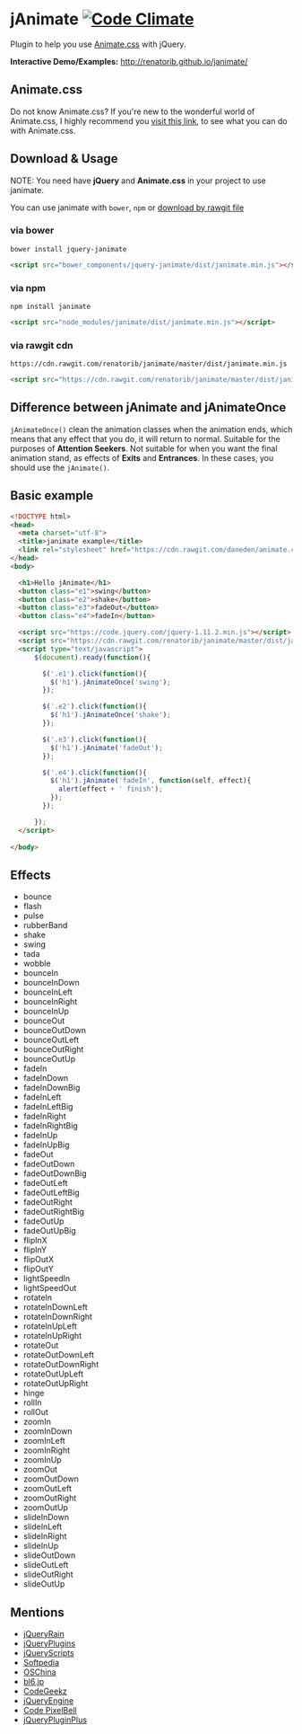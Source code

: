 jAnimate [![Code Climate](https://codeclimate.com/repos/55adb22f6956804c4a011378/badges/51993737498d8947052f/gpa.svg)](https://codeclimate.com/repos/55adb22f6956804c4a011378/feed)
========
Plugin to help you use [Animate.css](http://daneden.github.io/animate.css/) with jQuery.  

**Interactive Demo/Examples:** http://renatorib.github.io/janimate/

## Animate.css
Do not know Animate.css? If you're new to the wonderful world of Animate.css, I highly recommend you [visit this link](http://daneden.github.io/animate.css/), to see what you can do with Animate.css.

## Download & Usage
NOTE: You need have **jQuery** and **Animate.css** in your project to use janimate.

You can use janimate with `bower`, `npm` or [download by rawgit file](https://cdn.rawgit.com/renatorib/janimate/master/dist/janimate.min.js)

### via bower
`bower install jquery-janimate`  
```html
<script src="bower_components/jquery-janimate/dist/janimate.min.js"></script>
```
### via npm
`npm install janimate`  
```html
<script src="node_modules/janimate/dist/janimate.min.js"></script>
```
### via rawgit cdn
`https://cdn.rawgit.com/renatorib/janimate/master/dist/janimate.min.js`
```html
<script src="https://cdn.rawgit.com/renatorib/janimate/master/dist/janimate.min.js"></script>
```

## Difference between jAnimate and jAnimateOnce
`jAnimateOnce()` clean the animation classes when the animation ends, which means that any effect that you do, it will return to normal. Suitable for the purposes of **Attention Seekers**. Not suitable for when you want the final animation stand, as effects of **Exits** and **Entrances**. In these cases, you should use the `jAnimate()`.

## Basic example
```html
<!DOCTYPE html>
<head>
  <meta charset="utf-8">
  <title>janimate example</title>
  <link rel="stylesheet" href="https://cdn.rawgit.com/daneden/animate.css/master/animate.css">
</head>
<body>

  <h1>Hello jAnimate</h1>
  <button class="e1">swing</button>
  <button class="e2">shake</button>
  <button class="e3">fadeOut</button>
  <button class="e4">fadeIn</button>

  <script src="https://code.jquery.com/jquery-1.11.2.min.js"></script>
  <script src="https://cdn.rawgit.com/renatorib/janimate/master/dist/janimate.min.js"></script>
  <script type="text/javascript">
      $(document).ready(function(){

        $('.e1').click(function(){
          $('h1').jAnimateOnce('swing');
        });

        $('.e2').click(function(){
          $('h1').jAnimateOnce('shake');
        });

        $('.e3').click(function(){
          $('h1').jAnimate('fadeOut');
        });

        $('.e4').click(function(){
          $('h1').jAnimate('fadeIn', function(self, effect){
            alert(effect + ' finish');
          });
        });

      });
  </script>
  
</body>
```

## Effects

* bounce
* flash
* pulse
* rubberBand
* shake
* swing
* tada
* wobble
* bounceIn
* bounceInDown
* bounceInLeft
* bounceInRight
* bounceInUp
* bounceOut
* bounceOutDown
* bounceOutLeft
* bounceOutRight
* bounceOutUp
* fadeIn
* fadeInDown
* fadeInDownBig
* fadeInLeft
* fadeInLeftBig
* fadeInRight
* fadeInRightBig
* fadeInUp
* fadeInUpBig
* fadeOut
* fadeOutDown
* fadeOutDownBig
* fadeOutLeft
* fadeOutLeftBig
* fadeOutRight
* fadeOutRightBig
* fadeOutUp
* fadeOutUpBig
* flipInX
* flipInY
* flipOutX
* flipOutY
* lightSpeedIn
* lightSpeedOut
* rotateIn
* rotateInDownLeft
* rotateInDownRight
* rotateInUpLeft
* rotateInUpRight
* rotateOut
* rotateOutDownLeft
* rotateOutDownRight
* rotateOutUpLeft
* rotateOutUpRight
* hinge
* rollIn
* rollOut
* zoomIn
* zoomInDown
* zoomInLeft
* zoomInRight
* zoomInUp
* zoomOut
* zoomOutDown
* zoomOutLeft
* zoomOutRight
* zoomOutUp
* slideInDown
* slideInLeft
* slideInRight
* slideInUp
* slideOutDown
* slideOutLeft
* slideOutRight
* slideOutUp

## Mentions

* [jQueryRain](http://www.jqueryrain.com/2015/02/janimate-makes-animate-css-rocks-jquery/)
* [jQueryPlugins](http://jquery-plugins.net/janimate-plugin-to-use-animate-css-with-jquery)
* [jQueryScripts](http://www.jqueryscript.net/animation/jQuery-Plugin-To-Animate-DOM-Elements-using-Animate-css-janimate.html)
* [Softpedia](http://webscripts.softpedia.com/script/Multimedia/3D-Graphics/jAnimate-84701.html)
* [OSChina](http://www.oschina.net/p/janimate)
* [bl6.jp](http://bl6.jp/web/javascript/jquery-janimate/)
* [CodeGeekz](http://codegeekz.com/new-jquery-plugins-for-may-2015/)
* [jQueryEngine](http://www.jqueryengine.com/janimate-makes-your-animate-css-rocks-with-jquery-7.html)
* [Code PixelBell](http://code.pixelbell.com/janimate-plugin-to-help-you-use-animate-css-with-jquery/)
* [jQueryPluginPlus](http://jquerypluginplus.com/janimate-makes-animate-css-rocks-jquery/)
